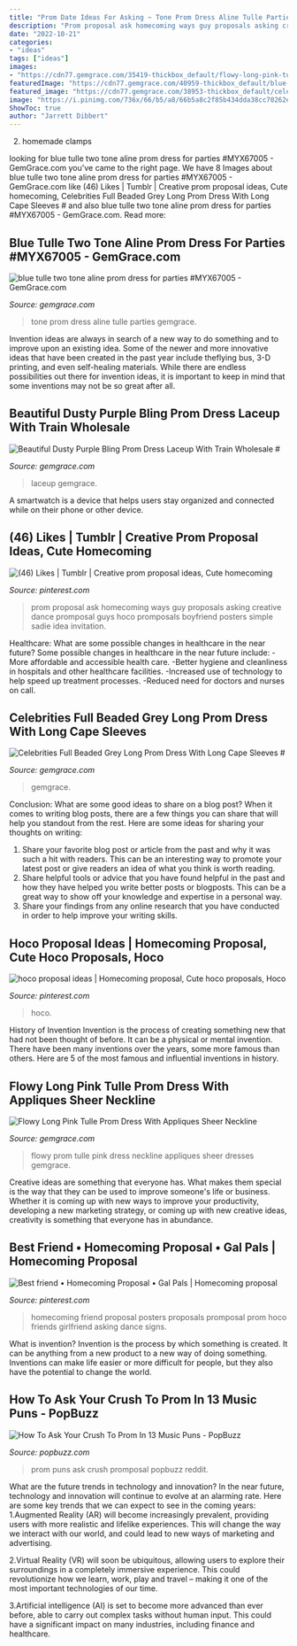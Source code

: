 ```yaml
---
title: "Prom Date Ideas For Asking ~ Tone Prom Dress Aline Tulle Parties Gemgrace"
description: "Prom proposal ask homecoming ways guy proposals asking creative dance promposal guys hoco promposals boyfriend posters simple sadie idea invitation"
date: "2022-10-21"
categories:
- "ideas"
tags: ["ideas"]
images:
- "https://cdn77.gemgrace.com/35419-thickbox_default/flowy-long-pink-tulle-prom-dress-with-appliques-sheer-neckline.jpg"
featuredImage: "https://cdn77.gemgrace.com/40959-thickbox_default/blue-tulle-two-tone-aline-prom-dress-for-parties.jpg"
featured_image: "https://cdn77.gemgrace.com/38953-thickbox_default/celebrities-full-beaded-grey-long-prom-dress-with-long-cape-sleeves.jpg"
image: "https://i.pinimg.com/736x/66/b5/a8/66b5a8c2f85b434dda38cc70262e993c.jpg"
ShowToc: true
author: "Jarrett Dibbert"
---
```



2. homemade clamps

	

		
looking for blue tulle two tone aline prom dress for parties #MYX67005 - GemGrace.com you've came to the right page. We have 8 Images about blue tulle two tone aline prom dress for parties #MYX67005 - GemGrace.com like (46) Likes | Tumblr | Creative prom proposal ideas, Cute homecoming, Celebrities Full Beaded Grey Long Prom Dress With Long Cape Sleeves # and also blue tulle two tone aline prom dress for parties #MYX67005 - GemGrace.com. Read more:
		
    
## Blue Tulle Two Tone Aline Prom Dress For Parties #MYX67005 - GemGrace.com

<img loading=lazy src="https://cdn77.gemgrace.com/40959-thickbox_default/blue-tulle-two-tone-aline-prom-dress-for-parties.jpg" onerror="this.onerror=null;this.src='https://tse3.mm.bing.net/th?id=OIP.4Ei8ckcvv-E-x83ROrd5WgHaJH&amp;pid=15.1';" alt="blue tulle two tone aline prom dress for parties #MYX67005 - GemGrace.com">

_Source: gemgrace.com_

>tone prom dress aline tulle parties gemgrace. 

	

Invention ideas are always in search of a new way to do something and to improve upon an existing idea. Some of the newer and more innovative ideas that have been created in the past year include theflying bus, 3-D printing, and even self-healing materials. While there are endless possibilities out there for invention ideas, it is important to keep in mind that some inventions may not be so great after all.

    
## Beautiful Dusty Purple Bling Prom Dress Laceup With Train Wholesale #

<img loading=lazy src="https://cdn77.gemgrace.com/42792-thickbox_default/beautiful-dusty-purple-bling-prom-dress-laceup-with-train.jpg" onerror="this.onerror=null;this.src='https://tse3.mm.bing.net/th?id=OIP.BuUk_ZTVlRUJJz1XBcIPeQHaJH&amp;pid=15.1';" alt="Beautiful Dusty Purple Bling Prom Dress Laceup With Train Wholesale #">

_Source: gemgrace.com_

>laceup gemgrace. 

	

A smartwatch is a device that helps users stay organized and connected while on their phone or other device.

    
## (46) Likes | Tumblr | Creative Prom Proposal Ideas, Cute Homecoming

<img loading=lazy src="https://i.pinimg.com/736x/dd/d8/57/ddd857f32bbb95e6ab7f747d42180634--prom-ideas-asking-homecoming-ideas.jpg" onerror="this.onerror=null;this.src='https://tse2.mm.bing.net/th?id=OIP.tPZC8JVK_jivb57YnAqBpAHaJ4&amp;pid=15.1';" alt="(46) Likes | Tumblr | Creative prom proposal ideas, Cute homecoming">

_Source: pinterest.com_

>prom proposal ask homecoming ways guy proposals asking creative dance promposal guys hoco promposals boyfriend posters simple sadie idea invitation. 

	

Healthcare: What are some possible changes in healthcare in the near future?
Some possible changes in healthcare in the near future include: 
-More affordable and accessible health care. 
-Better hygiene and cleanliness in hospitals and other healthcare facilities. 
-Increased use of technology to help speed up treatment processes. 
-Reduced need for doctors and nurses on call.

    
## Celebrities Full Beaded Grey Long Prom Dress With Long Cape Sleeves #

<img loading=lazy src="https://cdn77.gemgrace.com/38953-thickbox_default/celebrities-full-beaded-grey-long-prom-dress-with-long-cape-sleeves.jpg" onerror="this.onerror=null;this.src='https://tse4.mm.bing.net/th?id=OIP._DP_6MgDvzJPANn7kXaBtwHaJH&amp;pid=15.1';" alt="Celebrities Full Beaded Grey Long Prom Dress With Long Cape Sleeves #">

_Source: gemgrace.com_

>gemgrace. 

	

Conclusion: What are some good ideas to share on a blog post?
When it comes to writing blog posts, there are a few things you can share that will help you standout from the rest. Here are some ideas for sharing your thoughts on writing:
1. Share your favorite blog post or article from the past and why it was such a hit with readers. This can be an interesting way to promote your latest post or give readers an idea of what you think is worth reading. 
2. Share helpful tools or advice that you have found helpful in the past and how they have helped you write better posts or blogposts. This can be a great way to show off your knowledge and expertise in a personal way. 
3. Share your findings from any online research that you have conducted in order to help improve your writing skills.

    
## Hoco Proposal Ideas | Homecoming Proposal, Cute Hoco Proposals, Hoco

<img loading=lazy src="https://i.pinimg.com/736x/4c/f1/08/4cf108b70aa937cd15074b4a5655ae94.jpg" onerror="this.onerror=null;this.src='https://tse1.mm.bing.net/th?id=OIP.50wH6SjYo18AKPTxVyza4AHaNK&amp;pid=15.1';" alt="hoco proposal ideas | Homecoming proposal, Cute hoco proposals, Hoco">

_Source: pinterest.com_

>hoco. 

	

History of Invention
Invention is the process of creating something new that had not been thought of before. It can be a physical or mental invention. There have been many inventions over the years, some more famous than others. Here are 5 of the most famous and influential inventions in history.

    
## Flowy Long Pink Tulle Prom Dress With Appliques Sheer Neckline

<img loading=lazy src="https://cdn77.gemgrace.com/35419-thickbox_default/flowy-long-pink-tulle-prom-dress-with-appliques-sheer-neckline.jpg" onerror="this.onerror=null;this.src='https://tse3.mm.bing.net/th?id=OIP.bFlgwWJm-zcbS3WVzR_EkQHaJH&amp;pid=15.1';" alt="Flowy Long Pink Tulle Prom Dress With Appliques Sheer Neckline">

_Source: gemgrace.com_

>flowy prom tulle pink dress neckline appliques sheer dresses gemgrace. 

	

Creative ideas are something that everyone has. What makes them special is the way that they can be used to improve someone's life or business. Whether it is coming up with new ways to improve your productivity, developing a new marketing strategy, or coming up with new creative ideas, creativity is something that everyone has in abundance.

    
## Best Friend • Homecoming Proposal • Gal Pals | Homecoming Proposal

<img loading=lazy src="https://i.pinimg.com/736x/66/b5/a8/66b5a8c2f85b434dda38cc70262e993c.jpg" onerror="this.onerror=null;this.src='https://tse3.mm.bing.net/th?id=OIP.5663lUwvaO7iN2uw-CR5BgHaJ4&amp;pid=15.1';" alt="Best friend • Homecoming Proposal • Gal Pals | Homecoming proposal">

_Source: pinterest.com_

>homecoming friend proposal posters proposals promposal prom hoco friends girlfriend asking dance signs. 

	

What is invention?
Invention is the process by which something is created. It can be anything from a new product to a new way of doing something. Inventions can make life easier or more difficult for people, but they also have the potential to change the world.

    
## How To Ask Your Crush To Prom In 13 Music Puns - PopBuzz

<img loading=lazy src="http://i.imgur.com/7Z99kau.jpg" onerror="this.onerror=null;this.src='https://tse2.mm.bing.net/th?id=OIP.99tr6AYV8n-49C0MTlW0JwHaJ4&amp;pid=15.1';" alt="How To Ask Your Crush To Prom In 13 Music Puns - PopBuzz">

_Source: popbuzz.com_

>prom puns ask crush promposal popbuzz reddit. 

	

What are the future trends in technology and innovation?
In the near future, technology and innovation will continue to evolve at an alarming rate. Here are some key trends that we can expect to see in the coming years:
1.Augmented Reality (AR) will become increasingly prevalent, providing users with more realistic and lifelike experiences. This will change the way we interact with our world, and could lead to new ways of marketing and advertising.

2.Virtual Reality (VR) will soon be ubiquitous, allowing users to explore their surroundings in a completely immersive experience. This could revolutionize how we learn, work, play and travel – making it one of the most important technologies of our time.

3.Artificial intelligence (AI) is set to become more advanced than ever before, able to carry out complex tasks without human input. This could have a significant impact on many industries, including finance and healthcare.

